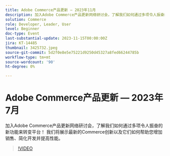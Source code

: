 ```yaml
---
title: Adobe Commerce产品更新 — 2023年11月
description: 加入Adobe Commerce产品更新网络研讨会，了解我们如何通过多项令人振奋的新功能来转变平台！ 我们将展示最新的Commerce创新以及它们如何帮助您增加销售、简化开发并提高性能。
solution: Commerce
role: Developer, Leader, User
level: Beginner
doc-type: Event
last-substantial-update: 2023-11-15T00:00:00Z
jira: KT-14485
thumbnail: 3425732.jpeg
source-git-commit: 5d2f0e8e5e75221d9250d45327a8fed66244785b
workflow-type: tm+mt
source-wordcount: '90'
ht-degree: 0%

---
```


# Adobe Commerce产品更新 — 2023年7月

加入Adobe Commerce产品更新网络研讨会，了解我们如何通过多项令人振奋的新功能来转变平台！ 我们将展示最新的Commerce创新以及它们如何帮助您增加销售、简化开发并提高性能。

>[!VIDEO](https://video.tv.adobe.com/v/3425732/?learn=on)